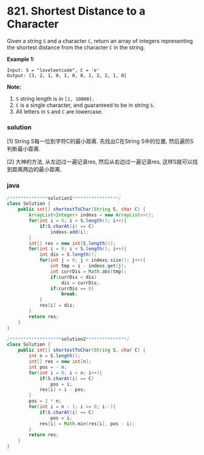 #  821. Shortest Distance to a Character

Given a string `S` and a character `C`, return an array of integers representing the shortest distance from the character `C` in the string.

**Example 1:**

```
Input: S = "loveleetcode", C = 'e'
Output: [3, 2, 1, 0, 1, 0, 0, 1, 2, 2, 1, 0]
```

 

**Note:**

1. `S` string length is in `[1, 10000].`
2. `C` is a single character, and guaranteed to be in string `S`.
3. All letters in `S` and `C` are lowercase.

### solution

[1] String S每一位到字符C的最小距离. 先找出C在String S中的位置, 然后遍历S判断最小距离.

[2] 大神的方法, 从左边过一遍记录res, 然后从右边过一遍记录res, 这样S就可以找到距离两边的最小距离.

### java

```java
/**************solution1*****************/
class Solution {
    public int[] shortestToChar(String S, char C) {
        ArrayList<Integer> indexs = new ArrayList<>();
        for(int i = 0; i < S.length(); i++){
            if(S.charAt(i) == C)
                indexs.add(i);
        }
        int[] res = new int[S.length()];
        for(int i = 0; i < S.length(); i++){
            int dis = S.length();
            for(int j = 0; j < indexs.size(); j++){
                int tmp = i - indexs.get(j);
                int currDis = Math.abs(tmp);
                if(currDis < dis)
                    dis = currDis;
                if(currDis == 0)
                    break;
            }
            res[i] = dis;
        }
        return res;
    }
}
```

```java
/*******************solution2***************/
class Solution {
    public int[] shortestToChar(String S, char C) {
        int n = S.length();
        int[] res = new int[n];
        int pos = - n;
        for(int i = 0; i < n; i++){
            if(S.charAt(i) == C)
                pos = i;
            res[i] = i - pos;
        }
        pos = 2 * n;
        for(int i = n - 1; i >= 0; i--){
            if(S.charAt(i) == C)
                pos = i;
            res[i] = Math.min(res[i], pos - i);
        }
        return res;
    }
}
```

